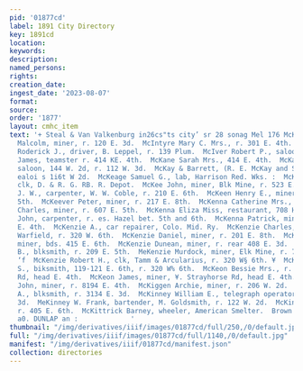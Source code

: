 ```yaml
---
pid: '01877cd'
label: 1891 City Directory
key: 1891cd
location: 
keywords: 
description: 
named_persons: 
rights: 
creation_date: 
ingest_date: '2023-08-07'
format: 
source: 
order: '1877'
layout: cmhc_item
text: '+ Steal & Van Valkenburg in26cs"ts city’ sr 28 sonag Mel 176 McK q  McIntosh
  Malcolm, miner, r. 120 E. 3d.  McIntyre Mary C. Mrs., r. 301 E. 4th.  MelIsaacs
  Roderick J., driver, B. Leppel, r. 139 Plum.  McIver Robert P., saloon, 322 W. Chestnut.  McKane
  James, teamster r. 414 KE. 4th.  McKane Sarah Mrs., 414 E. 4th.  McKay Ralph E.,
  saloon, 144 W. 2d, r. 112 W. 3d.  McKay & Barrett, (R. E. McKay and Sol. Barrett,)
  ealoi s 1i6t W 2d.  McKeage Samuel G., lab, Harrison Red. Wks. :  McKee Basil, ticket
  clk, D. & R. G. RB. R. Depot.  McKee John, miner, Blk Mine, r. 523 E. 4th.  McKee
  J. W., carpenter, W. W. Coble, r. 210 E. 6th.  McKeen Henry E., miner, r. 412 E.
  5th.  McKeever Peter, miner, r. 217 E. 8th.  McKenna Catherine Mrs., r. 814 E. 5th.  McKenna
  Charles, miner, r. 607 E. 5th.  McKenna Eliza Miss, restaurant, 708 Harrison av.  McKenna
  John, carpenter, r. es. Hazel bet. 5th and 6th.  McKenna Patrick, miner, r. 600
  E. 4th.  McKenzie A., car repairer, Colo. Mid. Ry.  McKenzie Charles, clk, S. J.
  Warfield, r. 320 W. 6th.  McKenzie Daniel, miner, r. 201 E. 8th.  McKenzie Daniel,
  miner, bds. 415 E. 6th.  McKenzie Dunean, miner, r. rear 408 E. 3d.  McKenzie John
  B., blksmith, r. 209 E. 5th.  MeKenzie Murdock, miner, Elk Mine, r. 705 E. 4th.
  ‘f  McKenzie Robert H., clk, Tamm & Arcularius, r. 320 W§ 6th. ¥  McKENZIE ROBERT
  S., biksmith, 119-121 E. 6th, r. 320 W% 6th.  McKeon Bessie Mrs., r. Strayborse
  Rd, head E. 4th.  McKeon James, miner, ¥. Strayhorse Rd, head E. 4th.  McKiggan
  John, miner, r. 8194 E. 4th.  McKiggen Archie, miner, r. 206 W. 2d.  McKinney James
  A., blksmith, r. 3134 E. 3d.  McKinney William E., telegraph operator, r. 3134 E.
  3d.  MeKinney W. Frank, bartender, M. Goldsmith, r. 122 W. 2d.  McKinnon Maude Miss,
  r. 405 E. 6th.  McKittrick Barney, wheeler, American Smelter.  Brown & Morgan, so''aacen
  a0. DUNLAP an :             '
thumbnail: "/img/derivatives/iiif/images/01877cd/full/250,/0/default.jpg"
full: "/img/derivatives/iiif/images/01877cd/full/1140,/0/default.jpg"
manifest: "/img/derivatives/iiif/01877cd/manifest.json"
collection: directories
---
```

